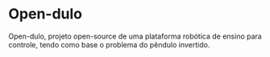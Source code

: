 # Open-dulo
Open-dulo, projeto open-source de uma plataforma robótica de ensino para controle, tendo como base o problema do pêndulo invertido.

